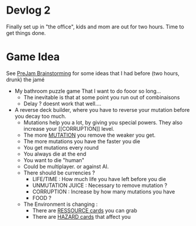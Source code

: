 # Devlog 2

Finally set up in "the office", kids and mom are out for two hours. Time to get things done. 

# Game Idea
See [PreJam Brainstorming](DevLog/PreJam%20Brainstorming.md) for some ideas that I had before (two hours, drunk) the jamé

- My bathroom puzzle game That I want to do fooor so long...
	- The inevitable is that at some point you run out of combinaisons
	- Delay ? doesnt work that well.... 
- A reverse deck builder, where you have to reverse your mutation before you decay too much. 
	- Mutations help you a lot, by giving you special powers. They also increase your [[CORRUPTION]] level. 
	- The more [MUTATION](DevLog/CARDS/MUTATION%20cards.md) you remove the weaker you get. 
	- The more mutations you have the faster you die 
	- You get mutations every round 
	- You always die at the end
	- You want to die "human"
	- Could be multiplayer. or against AI.
	- There should be currencies ?
		- LIFE/TIME : How much life you have left before you die
		- UNMUTATION JUICE : Necessary to remove mutation ?
		- CORRUPTION : Increase by how many mutations you have
		- FOOD ? 
	- The Environment is changing :
		- There are [RESSOURCE cards](DevLog/CARDS/RESSOURCE%20cards.md) you can grab
		- There are [HAZARD cards](DevLog/CARDS/HAZARD%20cards.md) that affect you
		

